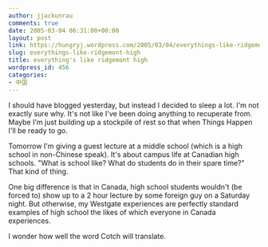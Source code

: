 ```yaml
---
author: jjackunrau
comments: true
date: 2005-03-04 06:31:00+00:00
layout: post
link: https://hungryj.wordpress.com/2005/03/04/everythings-like-ridgemont-high/
slug: everythings-like-ridgemont-high
title: everything's like ridgemont high
wordpress_id: 456
categories:
- 中国
---
```


I should have blogged yesterday, but instead I decided to sleep a lot.  I'm not exactly sure why.  It's not like I've been doing anything to recuperate from.  Maybe I'm just building up a stockpile of rest so that when Things Happen I'll be ready to go.  
  
Tomorrow I'm giving a guest lecture at a middle school (which is a high school in non-Chinese speak).  It's about campus life at Canadian high schools.  "What is school like? What do students do in their spare time?"  That kind of thing.    
  
One big difference is that in Canada, high school students wouldn't (be forced to) show up to a 2 hour lecture by some foreign guy on a Saturday night.  But otherwise, my Westgate experiences are perfectly standard examples of high school the likes of which everyone in Canada experiences.  
  
I wonder how well the word Cotch will translate.

